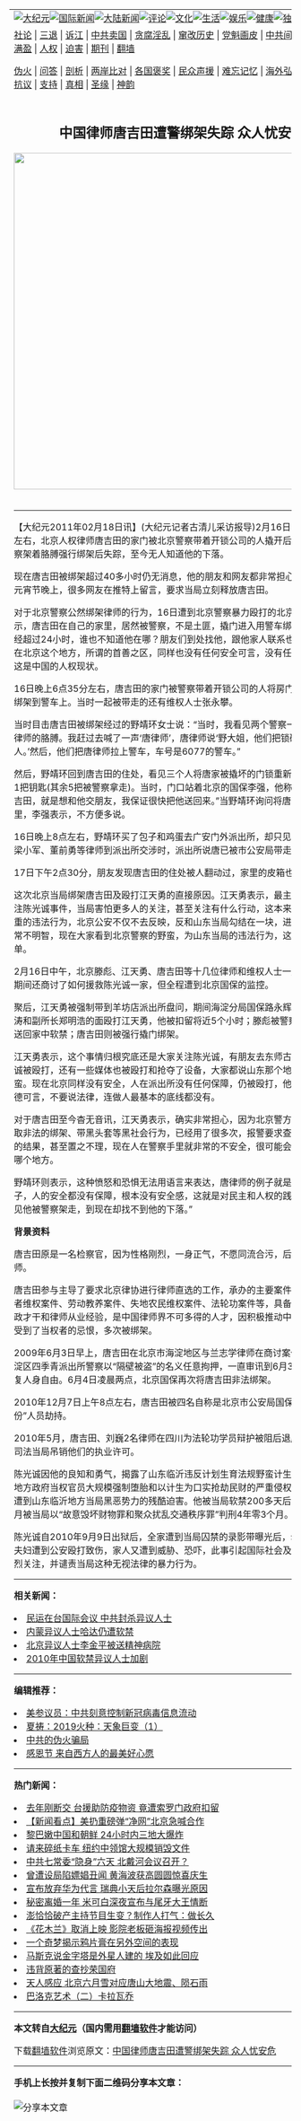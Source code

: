 <a name="1" id="1" target="_blank"></a><span id="1"></span>
<table align=center border="0"><tr><td colspan="2" VALIGN=TOP><a href="https://github.com/ictloe3543/djy/blob/master/gb/nsc413.md#1"><img src="https://raw.githubusercontent.com/ictloe3543/www/master/t/djy/1.jpg" title="大纪元"></a><a href="https://github.com/ictloe3543/djy/blob/master/gb/n24hr.md#1"><img src="https://raw.githubusercontent.com/ictloe3543/www/master/t/djy/3.jpg" title="国际新闻"></a><a href="https://github.com/ictloe3543/djy/blob/master/gb/nsc413.md#1"><img src="https://raw.githubusercontent.com/ictloe3543/www/master/t/djy/4.jpg" title="大陆新闻"></a><a href="https://github.com/ictloe3543/djy/blob/master/gb/news392.md#1"><img src="https://raw.githubusercontent.com/ictloe3543/www/master/t/djy/5.jpg" title="评论"></a><a href="https://github.com/ictloe3543/djy/blob/master/gb/news2007.md#1"><img src="https://raw.githubusercontent.com/ictloe3543/www/master/t/djy/6.jpg" title="文化"></a><a href="https://github.com/ictloe3543/djy/blob/master/gb/news2008.md#1"><img src="https://raw.githubusercontent.com/ictloe3543/www/master/t/djy/7.jpg" title="生活"></a><a href="https://github.com/ictloe3543/djy/blob/master/gb/ncyule.md#1"><img src="https://raw.githubusercontent.com/ictloe3543/www/master/t/djy/8.jpg" title="娱乐"></a><a href="https://github.com/ictloe3543/djy/blob/master/gb/nsc1002.md#1"><img src="https://raw.githubusercontent.com/ictloe3543/www/master/t/djy/9.jpg" title="健康"><a href="https://github.com/ictloe3543/djy/blob/master/gb/nf6092.md#1"><img src="https://raw.githubusercontent.com/ictloe3543/www/master/t/djy/10a.jpg" title="独家"></a><a href="https://github.com/ictloe3543/djy/blob/master/gb/nf4514.md#1"><img src="https://raw.githubusercontent.com/ictloe3543/www/master/t/djy/12a.jpg" title="头条"></a></td></tr>
<tr><td colspan="2" VALIGN=TOP><a target="_blank" href="https://github.com/ictloe3543/djy/blob/master/gb/9p.md#1">社论</a> | <a target="_blank" href="https://github.com/ictloe3543/djy/blob/master/gb/nf5657.md#1">三退</a> | <a target="_blank" href="https://github.com/ictloe3543/djy/blob/master/gb/nf6124.md#1">诉江</a> | <a target="_blank" href="https://github.com/ictloe3543/djy/blob/master/gb/nf1176117.md#1">中共卖国</a> | <a target="_blank" href="https://github.com/ictloe3543/djy/blob/master/gb/nf5773.md#1">贪腐淫乱</a> | <a target="_blank" href="https://github.com/ictloe3543/djy/blob/master/gb/nf1176115.md#1">窜改历史</a> | <a target="_blank" href="https://github.com/ictloe3543/djy/blob/master/gb/nf1176107.md#1">党魁画皮</a> | <a target="_blank" href="https://github.com/ictloe3543/djy/blob/master/gb/nf1320400.md#1">中共间谍</a> | <a target="_blank" href="https://github.com/ictloe3543/djy/blob/master/gb/nf1176114.md#1">破坏传统</a> | <a target="_blank" href="https://github.com/ictloe3543/ntdtv/blob/master/gb/prog447_1.md#1">恶贯满盈</a> | <a target="_blank" href="https://github.com/ictloe3543/djy/blob/master/gb/ncid278.md#1">人权</a> | <a target="_blank" href="https://github.com/ictloe3543/djy/blob/master/gb/nf1176111.md#1">迫害</a> | <a target="_blank" href="https://gitlab.com/szzdlab/mh-qikan/blob/master/README.md#1">期刊</a> | <a target="_blank" href="https://github.com/ictloe3543/www/blob/master/README.md?zsrh#8">翻墙</a></p><p><a target="_blank" href="https://github.com/ictloe3543/djy/blob/master/gb/nf5562.md#1">伪火</a> | <a target="_blank" href="https://github.com/ictloe3543/djy/blob/master/gb/nf4378.md#1">问答</a> | <a target="_blank" href="https://github.com/ictloe3543/djy/blob/master/gb/nf5792.md#1">剖析</a> | <a target="_blank" href="https://github.com/ictloe3543/djy/blob/master/gb/nf5735.md#1">两岸比对</a> | <a target="_blank" href="https://github.com/ictloe3543/djy/blob/master/gb/nf6119.md#1">各国褒奖</a> | <a target="_blank" href="https://github.com/ictloe3543/djy/blob/master/gb/nf6120.md#1">民众声援</a> | <a target="_blank" href="https://github.com/ictloe3543/djy/blob/master/gb/nf1188594.md#1">难忘记忆</a> | <a target="_blank" href="https://github.com/ictloe3543/djy/blob/master/gb/nf3180.md#1">海外弘传</a> | <a target="_blank" href="https://github.com/ictloe3543/djy/blob/master/gb/nf5410.md#1">万人上访</a> | <a target="_blank" href="https://github.com/ictloe3543/ntdtv/blob/master/gb/prog1530_1.md#1">和平抗议</a> | <a target="_blank" href="https://github.com/ictloe3543/djy/blob/master/gb/nf4386.md#1">支持</a> | <a target="_blank" href="https://github.com/ictloe3543/djy/blob/master/gb/nf4389.md#1">真相</a> | <a target="_blank" href="https://github.com/ictloe3543/djy/blob/master/gb/nf5790.md#1">圣缘</a> | <a target="_blank" href="https://github.com/ictloe3543/djy/blob/master/gb/nf4786.md#1">神韵</a></td></tr>
<tr><td VALIGN=TOP width="626"><h2 align=center>中国律师唐吉田遭警绑架失踪 众人忧安危</h2>
<img width="600" src="https://i.epochtimes.com/assets/uploads/2020/08/23479820528_e5cc941e5a_o-320x200.jpg" />
<h6></h6>
<hr>
	<p>【大纪元2011年02月18日讯】(大纪元记者古清儿采访报导)2月16日晚上6点35分左右，北京人权律师唐吉田的家门被北京警察带着开锁公司的人撬开后，遭到两个警察架着胳膊强行绑架后失踪，至今无人知道他的下落。</p>
<p>现在唐吉田被绑架超过40多小时仍无消息，他的朋友和网友都非常担心他的安危。在元宵节晚上，很多网友在推特上留言，要求当局立刻释放唐吉田。</p>
<p>对于北京警察公然绑架律师的行为，16日遭到北京警察暴力殴打的北京律师江天勇表示，唐吉田在自己的家里，居然被警察，不是土匪，撬门进入用警车绑架走，现在已经超过24小时，谁也不知道他在哪？朋友们到处找他，跟他家人联系也不知道，所以在北京这个地方，所谓的首善之区，同样也没有任何安全可言，没有任何法律可言，这是中国的人权现状。</p>
<p>16日晚上6点35分左右，唐吉田的家门被警察带着开锁公司的人将房门撬开后，强行绑架到警车上。当时一起被带走的还有维权人士张永攀。</p>
<p>当时目击唐吉田被绑架经过的野靖环女士说：“当时，我看见两个警察一边一个架着唐律师的胳膊。我赶过去喊了一声‘唐律师’，唐律师说‘野大姐，他们把锁砸开了进来抓人。’然后，他们把唐律师拉上警车，车号是6077的警车。”</p>
<p>然后，野靖环回到唐吉田的住处，看见三个人将唐家被撬坏的门锁重新换上，只留下1把钥匙(其余5把被警察拿走)。当时，门口站着北京的国保李强，他称，“我来找唐吉田，就是想和他交朋友，我保证很快把他送回来。”当野靖环询问将唐吉田带到哪里，李强表示，不方便多说。</p>
<p>16日晚上8点左右，野靖环买了包子和鸡蛋去广安门外派出所，却只见到张永攀。当梁小军、董前勇等律师到派出所交涉时，派出所说唐已被市公安局带走。</p>
<p>17日下午2点30分，朋友发现唐吉田的住处被人翻动过，家里的皮箱也被打开。</p>
<p>这次北京当局绑架唐吉田及殴打江天勇的直接原因。江天勇表示，最主要原因还是关注陈光诚事件，当局害怕更多人的关注，甚至关注有什么行动，这本来是山东当局严重的违法行为，北京公安不仅不去反映，反和山东当局勾结在一块，进行打压，这非常不明智，现在大家看到北京警察的野蛮，为山东当局的违法行为，这么卖力的买单。</p>
<p>2月16日中午，北京滕彪、江天勇、唐吉田等十几位律师和维权人士一起聚餐叙旧，期间还商讨了如何援救陈光诚一家，但全程遭到北京国保的监控。</p>
<p>聚后，江天勇被强制带到羊坊店派出所盘问，期间海淀分局国保路永辉，当着片警王涛和副所长郑明浩的面殴打江天勇，他被扣留将近5个小时；滕彪被警察强制带上车送回家中软禁；唐吉田则被强行撬门绑架。</p>
<p>江天勇表示，这个事情归根究底还是大家关注陈光诚，有朋友去东师古村去探访陈光诚被殴打，还有一些媒体也被殴打和抢夺了设备，大家都说山东那个地方非常落后野蛮。现在北京同样没有安全，人在派出所没有任何保障，仍被殴打，他们没有任何道德可言，不要说法律，连做人最基本的底线都没有。</p>
<p>对于唐吉田至今杳无音讯，江天勇表示，确实非常担心，因为北京警方对活跃人士采取非法的绑架、带黑头套等黑社会行为，已经用了很多次，报警要求查处，没有任何的结果，甚至置之不理，现在人在警察手里就非常的不安全，很可能会被殴打或扔到哪个地方。</p>
<p>野靖环则表示，这种愤怒和恐惧无法用语言来表达，唐律师的例子就是所有人的例子，人的安全都没有保障，根本没有安全感，这就是对民主和人权的践踏，“我亲眼看见他被警察架走，到现在却找不到他的下落。”</p>
<p><B>背景资料</B></p>
<p>唐吉田原是一名检察官，因为性格刚烈，一身正气，不愿同流合污，后来选择了做律师。</p>
<p> 唐吉田参与主导了要求北京律协进行律师直选的工作，承办的主要案件包括艾滋感染者维权案件、劳动教养案件、失地农民维权案件、法轮功案件等，具备非常丰富的行政才干和律师从业经验，是中国律师界不可多得的人才，因积极推动中国的法治进程受到了当权者的忌恨，多次被绑架。</p>
<p>2009年6月3日早上，唐吉田在北京市海淀地区与兰志学律师在商讨案件时，遭到海淀区四季青派出所警察以“隔壁被盗”的名义任意拘押，一直审讯到6月3日下午才被恢复人身自由。6月4日凌晨两点，北京国保再次将唐吉田非法绑架。</p>
<p>2010年12月7日上午8点左右，唐吉田被四名自称是北京市公安局国保的“不明身份”人员劫持。</p>
<p>2010年5月，唐吉田、刘巍2名律师在四川为法轮功学员辩护被阻后退庭抗议，北京司法当局吊销他们的执业许可。</p>
<p>陈光诚因他的良知和勇气，揭露了山东临沂违反计划生育法规野蛮计生的真相及临沂地方政府当权官员大规模强制堕胎和以计生为口实抢劫民财的严重侵权犯罪行为，而遭到山东临沂地方当局黑恶势力的残酷迫害。他被当局软禁200多天后，于2006年8月被当局以“故意毁坏财物罪和聚众扰乱交通秩序罪”判刑4年零3个月。</p>
<p>陈光诚自2010年9月9日出狱后，全家遭到当局囚禁的录影带曝光后，尔后，陈光诚夫妇遭到公安殴打致伤，家人又遭到威胁、恐吓，此事引起国际社会及社会各界的强烈关注，并谴责当局这种无视法律的暴力行为。</p>
	
<hr>


<strong>相关新闻：</strong>
<li><a href="https://github.com/ictloe3543/djy/blob/master/gb/10/11/12/n3082640.md#1">民运在台国际会议 中共封杀异议人士</a></li>
<li><a href="https://github.com/ictloe3543/djy/blob/master/gb/10/12/13/n3111945.md#1">内蒙异议人士哈达仍遭软禁</a></li>
<li><a href="https://github.com/ictloe3543/djy/blob/master/gb/10/12/28/n3125571.md#1">北京异议人士李金平被送精神病院</a></li>
<li><a href="https://github.com/ictloe3543/djy/blob/master/gb/11/1/1/n3129856.md#1">2010年中国软禁异议人士加剧</a></li>
<hr>


<strong>编辑推荐：</strong>
<li><a href="https://github.com/onzhi266/djy/blob/master/gb/20/2/22/n11887949.md#1">美参议员：中共刻意控制新冠病毒信息流动</a></li>
<li><a href="https://github.com/tsiac2612/djy/blob/master/gb/19/8/10/n11444846.md#1" target="_blank">夏祷：2019火种：天象巨变（1）</a></li><li><a href="https://github.com/ictloe3543/djy/blob/master/gb/16/1/21/n4622075.md?dfh#1" target="_blank">中共的伪火骗局</a></li><li><a href="https://github.com/tsiac2612/djy/blob/master/gb/18/11/23/n10871477.md#1" target="_blank">感恩节 来自西方人的最美好心愿</a></li>
<hr>

<strong>热门新闻：</strong>
<li><a href="https://github.com/ictloe3543/djy/blob/master/gb/20/8/6/n12310914.md#1">去年刚断交 台援助防疫物资 竟遭索罗门政府扣留</a></li>
<li><a href="https://github.com/ictloe3543/djy/blob/master/gb/20/8/6/n12312589.md#1">【新闻看点】美扔重磅弹“净网”北京急喊合作</a></li>
<li><a href="https://github.com/ictloe3543/djy/blob/master/gb/20/8/6/n12310980.md#1">黎巴嫩中国和朝鲜 24小时内三地大爆炸</a></li>
<li><a href="https://github.com/ictloe3543/djy/blob/master/gb/20/8/6/n12312162.md#1">请来碎纸卡车 纽约中领馆大规模销毁文件</a></li>
<li><a href="https://github.com/ictloe3543/djy/blob/master/gb/20/8/6/n12311799.md#1">中共七常委“隐身”六天 北戴河会议召开？</a></li>
<li><a href="https://github.com/ictloe3543/djy/blob/master/gb/20/8/6/n12312580.md#1">曾遭设局陷嫖娼丑闻 黄海波获高圆圆惊喜庆生</a></li>
<li><a href="https://github.com/ictloe3543/djy/blob/master/gb/20/8/5/n12309278.md#1">宣布放弃华为代言 瑞典小天后拉尔森曝光原因</a></li>
<li><a href="https://github.com/ictloe3543/djy/blob/master/gb/20/8/6/n12311946.md#1">秘密离婚一年 米可白深夜宣布与尾牙大王情断</a></li>
<li><a href="https://github.com/ictloe3543/djy/blob/master/gb/20/8/7/n12313748.md#1">澎恰恰破产主持节目生变？制作人打气：做长久</a></li>
<li><a href="https://github.com/ictloe3543/djy/blob/master/gb/20/8/7/n12314648.md#1">《花木兰》取消上映 影院老板砸海报视频传出</a></li>
<li><a href="https://github.com/ictloe3543/djy/blob/master/gb/20/8/2/n12301623.md#1">一个奇梦揭示鸦片膏在另外空间的表现</a></li>
<li><a href="https://github.com/ictloe3543/djy/blob/master/gb/20/8/5/n12308038.md#1">马斯克说金字塔是外星人建的 埃及如此回应</a></li>
<li><a href="https://github.com/ictloe3543/djy/blob/master/gb/20/6/1/n12153439.md#1">违背原著的查抄荣国府</a></li>
<li><a href="https://github.com/ictloe3543/djy/blob/master/gb/20/8/1/n12299318.md#1">天人感应  北京六月雪对应唐山大地震、陨石雨</a></li>
<li><a href="https://github.com/ictloe3543/djy/blob/master/gb/11/1/4/n3132040.md#1">巴洛克艺术（二）卡拉瓦乔</a></li>
<hr>

<strong>本文转自<a href="https://www.epochtimes.com">大纪元</a>（国内需用<a href="https://github.com/ictloe3543/www/blob/master/README.md#8">翻墙软件</a>才能访问）</strong><p>下载<a href="https://github.com/ictloe3543/www/blob/master/README.md#8">翻墙软件</a>浏览原文：<a href="https://www.epochtimes.com/gb/11/2/18/n3174000.htm">中国律师唐吉田遭警绑架失踪 众人忧安危</a></p><hr>

<strong>手机上长按并复制下面二维码分享本文章：</strong><br><br><img src="http://www.szzd.org/v.php?action=qrcode&url=https://github.com/ictloe3543/djy/blob/master/gb/11/2/18/n3174000.md%231" title="分享本文章"></td><td VALIGN=TOP><a href="https://github.com/ictloe3543/djy/blob/master/gb/16/1/21/n4622075.md?dfh#1" target="_blank"><img src="https://raw.githubusercontent.com/ictloe3543/djy/master/gb/300/wei-f1.jpg" title="中共的伪火骗局"  alt="中共的伪火骗局"></a><br><a href="https://github.com/ictloe3543/www/blob/master/README.md?dfh#9" target="_blank"><img src="https://raw.githubusercontent.com/ictloe3543/djy/master/gb/300/yong-h.jpg" title="永恒的见证"  alt="永恒的见证"></a><br><a href="https://github.com/ictloe3543/djy/blob/master/gb/13/9/29/n3974789.md?dfh#1" target="_blank"><img src="https://raw.githubusercontent.com/ictloe3543/djy/master/gb/300/shang-lnz.jpg" title="善良女子被中共投男牢"  alt="善良女子被中共投男牢"></a><br><a href="https://github.com/ictloe3543/djy/blob/master/gb/16/3/16/n4663449.md?dfh#1" target="_blank"><img src="https://raw.githubusercontent.com/ictloe3543/djy/master/gb/300/huo-z3.jpg" title="警卫目击活摘器官"  alt="警卫目击活摘器官"></a><br><a href="https://github.com/ictloe3543/djy/blob/master/gb/16/8/7/n8177641.md?dfh#1" target="_blank"><img src="https://raw.githubusercontent.com/ictloe3543/djy/master/gb/300/huo-z4.jpg" title="证人描述活摘恐怖"  alt="证人描述活摘恐怖"></a><br><a href="https://github.com/ictloe3543/djy/blob/master/gb/10/4/19/n2881569.md?dfh#1" target="_blank"><img src="https://raw.githubusercontent.com/ictloe3543/djy/master/gb/300/huo-z1.jpg" title="揭开活摘器官黑幕"  alt="揭开活摘器官黑幕"></a><br><a href="https://github.com/ictloe3543/djy/blob/master/gb/10/11/7/n3077476.md?dfh#1" target="_blank"><img src="https://raw.githubusercontent.com/ictloe3543/djy/master/gb/300/ma-ks.jpg" title="马克思的成魔之路"  alt="马克思的成魔之路"></a><br><a href="https://github.com/ictloe3543/djy/blob/master/gb/14/6/9/n4173977.md?dfh#1" target="_blank"><img src="https://raw.githubusercontent.com/ictloe3543/djy/master/gb/300/chang-zs.jpg" title="藏字石 蕴天机"  alt="藏字石 蕴天机"></a><br><a href="https://github.com/ictloe3543/djy/blob/master/gb/18/5/10/n10381511.md?dfh#1" target="_blank"><img src="https://raw.githubusercontent.com/ictloe3543/djy/master/gb/300/st1.jpg" title="关注3亿人三退"  alt="关注3亿人三退"></a><br><a href="https://github.com/ictloe3543/djy/blob/master/gb/18/3/21/n10237682.md?dfh#1" target="_blank"><img src="https://raw.githubusercontent.com/ictloe3543/djy/master/gb/300/jie-t.jpg" title="解体中共复兴中华"  alt="解体中共复兴中华"></a><br><a href="https://github.com/ictloe3543/djy/blob/master/gb/9/2/9/n2422991.md?dfh#1" target="_blank"><img src="https://raw.githubusercontent.com/ictloe3543/djy/master/gb/300/gao-zs.jpg" title="中共迫害良心律师"  alt="中共迫害良心律师"></a><br><a href="https://github.com/ictloe3543/djy/blob/master/gb/18/12/9/n10900044.md?dfh#1" target="_blank"><img src="https://raw.githubusercontent.com/ictloe3543/djy/master/gb/300/sj1.jpg" title="303万人举报江泽民"  alt="303万人举报江泽民"></a><br><a href="https://github.com/ictloe3543/djy/blob/master/gb/18/8/28/n10672014.md?dfh#1" target="_blank"><img src="https://raw.githubusercontent.com/ictloe3543/djy/master/gb/300/sj2.jpg" title="这些官员为何起诉江泽民"  alt="这些官员为何起诉江泽民"></a><br><a href="https://github.com/ictloe3543/djy/blob/master/gb/8/12/18/n2367165.md?dfh#1" target="_blank"><img src="https://raw.githubusercontent.com/ictloe3543/djy/master/gb/300/liangan.jpg" title="海峡两岸的强烈对比"  alt="海峡两岸的强烈对比"></a><br><a href="https://github.com/ictloe3543/djy/blob/master/gb/15/12/10/n4593139.md?dfh#1" target="_blank"><img src="https://raw.githubusercontent.com/ictloe3543/djy/master/gb/300/jia-ndzl.jpg" title="加拿大总理的贺信"  alt="加拿大总理的贺信"></a><br><a href="https://github.com/ictloe3543/djy/blob/master/gb/11/6/17/n3289382.md?dfh#1" target="_blank"><img src="https://raw.githubusercontent.com/ictloe3543/djy/master/gb/300/xiao-wd.jpg" title="探寻真相兼听则明"  alt="探寻真相兼听则明"></a><br><a href="https://github.com/ictloe3543/djy/blob/master/gb/18/10/27/n10812623.md?dfh#1" target="_blank"><img src="https://raw.githubusercontent.com/ictloe3543/djy/master/gb/300/yindu.jpg" title="印度媒体报道东方"  alt="印度媒体报道东方"></a><br><a href="https://github.com/ictloe3543/djy/blob/master/gb/18/6/9/n10469652.md?dfh#1" target="_blank"><img src="https://raw.githubusercontent.com/ictloe3543/djy/master/gb/300/xie-j.jpg" title="不一样的海外校园"  alt="不一样的海外校园"></a><br><a href="https://github.com/ictloe3543/djy/blob/master/gb/7/4/5/n1669415.md?dfh#1" target="_blank"><img src="https://raw.githubusercontent.com/ictloe3543/djy/master/gb/300/li-up.jpg" title="从大师到徒弟的传奇"  alt="从大师到徒弟的传奇"></a><br><a href="https://github.com/ictloe3543/djy/blob/master/gb/17/5/26/n9191512.md?dfh#1" target="_blank"><img src="https://raw.githubusercontent.com/ictloe3543/djy/master/gb/300/zfl2.jpg" title="亿万人与东方一本奇书"  alt="亿万人与东方一本奇书"></a><br><a href="https://github.com/ictloe3543/djy/blob/master/gb/13/11/27/n4020290.md?dfh#1" target="_blank"><img src="https://raw.githubusercontent.com/ictloe3543/djy/master/gb/300/zhen-h.jpg" title="大陆见不到的震撼场面"  alt="大陆见不到的震撼场面"></a><br><a href="https://github.com/ictloe3543/djy/blob/master/gb/15/7/17/n4482910.md?dfh#1" target="_blank"><img src="https://raw.githubusercontent.com/ictloe3543/djy/master/gb/300/dalu-sk.jpg" title="人心向善 大陆当初盛况"  alt="人心向善 大陆当初盛况"></a><br><a href="https://github.com/ictloe3543/djy/blob/master/gb/19/1/5/n10955468.md?dfh#1" target="_blank"><img src="https://raw.githubusercontent.com/ictloe3543/djy/master/gb/300/zfl1.jpg" title="追寻真理 这书讲什么"  alt="追寻真理 这书讲什么"></a><br><a href="https://github.com/ictloe3543/www/blob/master/README.md?dfh#1" target="_blank"><img src="https://raw.githubusercontent.com/ictloe3543/djy/master/gb/300/fq1.jpg" title="下载免费翻墙软件"  alt="下载免费翻墙软件"></a><br></td></tr></table>
